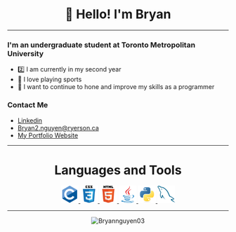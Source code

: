 ## <h1 align="center">👋 Hello! I'm Bryan</h1>

---

### I'm an undergraduate student at Toronto Metropolitan University

* 2️⃣ I am currently in my second year
* 🏀 I love playing sports
* 🚀 I want to continue to hone and improve my skills as a programmer

### Contact Me
* <a href="https://www.linkedin.com/in/bryan-nguyen/">Linkedin</a>
* Bryan2.nguyen@ryerson.ca
* <a href="https://bryannguyen03.github.io/">My Portfolio Website</a>

---

### <h1 align="center">Languages and Tools</h1>
<p align="center"> 
<a href="https://www.cprogramming.com/" target="_blank" rel="noreferrer"> <img src="https://raw.githubusercontent.com/devicons/devicon/master/icons/c/c-original.svg" alt="c" width="40" height="40"/> </a>
<a href="https://www.w3schools.com/css/" target="_blank" rel="noreferrer"> <img src="https://raw.githubusercontent.com/devicons/devicon/master/icons/css3/css3-original-wordmark.svg" alt="css3" width="40" height="40"/> </a> 
<a href="https://www.w3schools.com/html/" target="_blank" rel="noreferrer"> <img src="https://raw.githubusercontent.com/devicons/devicon/master/icons/html5/html5-original-wordmark.svg" alt="html5" width="40" height="40"/> </a>
<a href="https://www.java.com" target="_blank" rel="noreferrer"> <img src="https://raw.githubusercontent.com/devicons/devicon/master/icons/java/java-original.svg" alt="java" width="40" height="40"/> </a> 
<a href="https://www.python.org" target="_blank" rel="noreferrer"> <img src="https://raw.githubusercontent.com/devicons/devicon/master/icons/python/python-original.svg" alt="python" width="40" height="40"/> </a> 
<a href="https://www.mysql.com" target="_blank" rel="noreferrer"> <img src="https://raw.githubusercontent.com/devicons/devicon/master/icons/mysql/mysql-original.svg" alt="mysql" width="40" height="40"/> </a> 
</p>

---

<p align="center"><img src="https://github-readme-stats.vercel.app/api/top-langs?username=bryannguyen03&show_icons=true&locale=en&layout=compact&theme=dark&hide-border=true" alt="Bryannguyen03"/></p>
